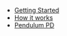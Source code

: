 - [Getting Started](getting_started.md)
- [How it works](how_it_works.md)
- [Pendulum PD](pendulum_pd.ipynb)